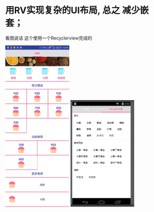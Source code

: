 # 用RV实现复杂的UI布局, 总之 减少嵌套；
看图说话
这个使用一个Recyclerview完成的

<img width="40%"  src="https://github.com/Yuanarcheannovice/ComplexUIList/blob/master/img/img_app.jpg"/>

<img width="40%" src="https://github.com/Yuanarcheannovice/ComplexUIList/blob/master/img/img_app_2.png"/>


